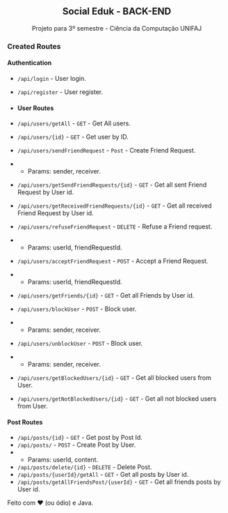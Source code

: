 
 <h2 align="center">Social Eduk - BACK-END</h2>
 <p align="center">Projeto para 3º semestre - Ciência da Computação UNIFAJ</p>


### Created Routes

#### Authentication
- `/api/login` - User login.
- `/api/register` - User register.

- #### User Routes
- `/api/users/getAll` - `GET` - Get All users.
- `/api/users/{id}` - `GET` - Get user by ID.
- `/api/users/sendFriendRequest` - `Post` - Create Friend Request.
- - Params: sender, receiver.
- `/api/users/getSendFriendRequests/{id}` - `GET` - Get all sent Friend Request by User id.
- `/api/users/getReceivedFriendRequests/{id}` - `GET` - Get all received Friend Request by User id.
- `/api/users/refuseFriendRequest` - `DELETE` - Refuse a Friend request.
- - Params: userId, friendRequestId.
- `/api/users/acceptFriendRequest` - `POST` - Accept a Friend Request.
- - Params: userId, friendRequestId.
- `/api/users/getFriends/{id}` - `GET` - Get all Friends by User id.
- `/api/users/blockUser` - `POST` - Block user.
- - Params: sender, receiver.
- `/api/users/unblockUser` - `POST` - Block user.
- - Params: sender, receiver.
- `/api/users/getBlockedUsers/{id}` - `GET` - Get all blocked users from User.
- `/api/users/getNotBlockedUsers/{id}` - `GET` - Get all not blocked users from User.

#### Post Routes
- `/api/posts/{id}` - `GET` - Get post by Post Id.
- `/api/posts/` - `POST` - Create Post by User.
- - Params: userId, content.
- `/api/posts/delete/{id}` - `DELETE` - Delete Post.
- `/api/posts/{userId}/getAll` - `GET` - Get all posts by User id.
- `/api/posts/getAllFriendsPost/{userId}` - `GET` - Get all friends posts by User id.



Feito com :heart: (ou ódio) e Java.